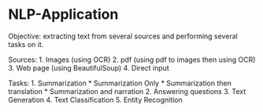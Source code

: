 # NLP-Application

Objective:
	extracting text from several sources and performing several tasks on it.

Sources:
	1. Images (using OCR)
	2. pdf (using pdf to images then using OCR)
	3. Web page (using BeautifulSoup)
	4. Direct input

Tasks:
	1. Summarization
		* Summarization Only
		* Summarization then translation
		* Summarization and narration
	2. Answering questions
	3. Text Generation
	4. Text Classification
	5. Entity Recognition
